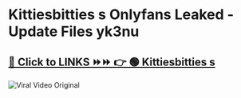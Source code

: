 
 # Kittiesbitties s Onlyfans Leaked - Update Files yk3nu

## <h2><a href="https://clipsfans.com/Kittiesbitties_s&ref=git">🔗 Click to LINKS ⏩⏩ 👉 🟢 Kittiesbitties s </a></h2>

<a href="https://clipsfans.com/Kittiesbitties_s&ref=git" rel="nofollow" data-target="animated-image.originalLink"><img src="https://i.ibb.co.com/xMMVF88/686577567.gif" alt="Viral Video Original" style="max-width: 100%; display: inline-block;" data-target="animated-image.originalImage"></a>

